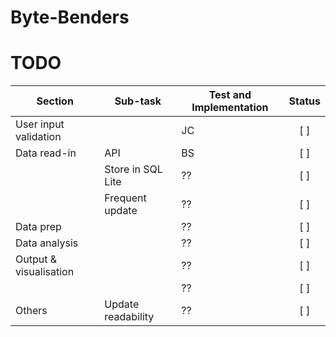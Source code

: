 # Byte-Benders
 
 # TODO

|Section                            |Sub-task                           |Test and Implementation     |Status                      |
|-----------------------------------|-----------------------------------|----------------------------|:--------------------------:|
|User input validation              |                                   |JC                          |[ ]                         |
|Data read-in                       |API                                |BS                          |[ ]                         |
|                                   |Store in SQL Lite                  |??                          |[ ]                         |
|                                   |Frequent update                    |??                          |[ ]                         |
|Data prep                          |                                   |??                          |[ ]                         |
|Data analysis                      |                                   |??                          |[ ]                         |
|Output & visualisation             |                                   |??                          |[ ]                         |
|                                   |                                   |??                          |[ ]                         |
|Others                             |Update readability                 |??                          |[ ]                         |

